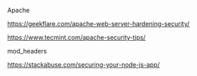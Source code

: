 Apache

https://geekflare.com/apache-web-server-hardening-security/

https://www.tecmint.com/apache-security-tips/

mod_headers

https://stackabuse.com/securing-your-node-js-app/

